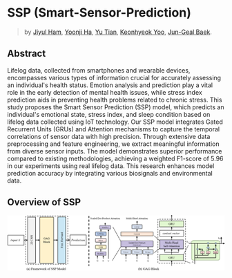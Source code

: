 # SSP (Smart-Sensor-Prediction)  
>
> by [Jiyul Ham](), [Yoonji Ha](),  [Yu Tian](), [Keonhyeok Yoo](), [Jun-Geal Baek]().

## Abstract
Lifelog data, collected from smartphones and wearable devices, encompasses various types of information crucial for accurately assessing an individual's health status. Emotion analysis and prediction play a vital role in the early detection of mental health issues, while stress index prediction aids in preventing health problems related to chronic stress. This study proposes the Smart Sensor Prediction (SSP) model, which predicts an individual's emotional state, stress index, and sleep condition based on lifelog data collected using IoT technology. Our SSP model integrates Gated Recurrent Units (GRUs) and Attention mechanisms to capture the temporal correlations of sensor data with high precision. Through extensive data preprocessing and feature engineering, we extract meaningful information from diverse sensor inputs. The model demonstrates superior performance compared to existing methodologies, achieving a weighted F1-score of 5.96 in our experiments using real lifelog data. This research enhances model prediction accuracy by integrating various biosignals and environmental data.  

  ## Overview of SSP
  ![overview](https://github.com/YUL-git/SSP_Smart-Sensor-Prediction/blob/main/asset/SSP_model.png)
  
